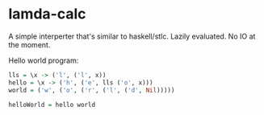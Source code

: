 # lamda-calc

A simple interperter that's similar to haskell/stlc. Lazily evaluated. No IO at the moment.

Hello world program:

```hs
lls = \x -> ('l', ('l', x))
hello = \x -> ('h', ('e', lls ('o', x)))
world = ('w', ('o', ('r', ('l', ('d', Nil)))))

helloWorld = hello world
```
